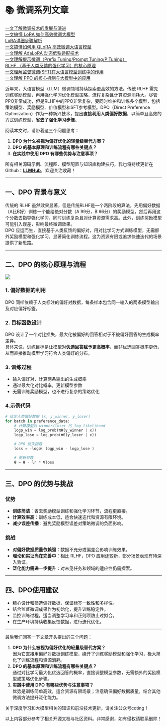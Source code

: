 # 📚 微调系列文章
[一文了解微调技术的发展与演进](https://zhuanlan.zhihu.com/p/1939080284374022103)  
[一文搞懂 LoRA 如何高效微调大模型](https://zhuanlan.zhihu.com/p/1939447022114567022)  
[LoRA详细步骤解析](https://zhuanlan.zhihu.com/p/1939807872113410970)	  
[一文搞懂如何用 QLoRA 高效微调大语言模型](https://zhuanlan.zhihu.com/p/1939997552779978284)  
[一文理解 AdaLoRA 动态低秩适配技术](https://zhuanlan.zhihu.com/p/1940347806129845834)  
[一文理解提示微调（Prefix Tuning/Prompt Tuning/P Tuning）](https://zhuanlan.zhihu.com/p/1940892127459547050)  
[RLHF （基于人类反馈的强化学习）的核心原理](https://zhuanlan.zhihu.com/p/1941259638084469752)  
[一文理解监督微调(SFT)在大语言模型训练中的作用](https://zhuanlan.zhihu.com/p/1944692406898393889)  
[一文理解 PPO 的核心机制与大模型中的应用](https://zhuanlan.zhihu.com/p/1945428431652238524)  


近年来，大语言模型（LLM）微调领域持续探索更高效的方法。传统 RLHF 需先训练奖励模型，再用强化学习优化模型策略，流程复杂且计算资源消耗大。尽管PPO非常成功，但是RLHF中的PPO非常复杂，要同时维护和训练多个模型，包括策略模型、奖励模型、价值模型和SFT参考模型。DPO（Direct Preference Optimization）作为一种新兴技术，提出**直接利用人类偏好数据**，以简单且高效的方式训练模型，**省去了强化学习步骤**。

阅读本文时，请带着这三个问题思考：

1. **DPO 为什么被视为偏好优化的轻量级替代方案？**
2. **DPO 的基本原理和训练流程有哪些关键点？**
3. **在实践中使用 DPO 有哪些优势与注意事项？**



<font style="color:rgb(25, 27, 31);">所有相关源码示例、流程图、模型配置与知识库构建技巧，我也将持续更新在Github：</font>[**<font style="color:rgb(25, 27, 31);">LLMHub</font>**](https://github.com/zhangting-hit/LLMHub)<font style="color:rgb(25, 27, 31);">，欢迎关注收藏！</font>

---

## 一、DPO 背景与意义
传统的 RLHF 虽然效果显著，但是传统RLHF是一个两阶段的算法，先用偏好数据（A比B好）训练一个能给绝对分数（A 99分，B 66分）的奖励模型，然后再用这个分数去指导强化学习，同时训练复杂且对计算资源需求高。此外，训练奖励模型可能引入误差，影响最终微调效果。  
DPO 应运而生，直接基于人类反馈的偏好对，用对比学习方式训练模型，无需额外奖励模型和强化学习，显著简化训练流程。这为资源有限或追求快速迭代的场景提供了新思路。

---

## 二、DPO 的核心原理与流程
![](https://cdn.nlark.com/yuque/0/2025/png/28454971/1754988205454-9251de70-3a84-4603-ade7-a124992571e3.png)

### 1. 偏好数据的利用
DPO 同样依赖于人类标注的偏好对数据，每条样本包含同一输入的两条模型输出及对应偏好标签。

### 2. 目标函数设计
DPO 设计了一个对比损失，最大化被偏好的回答相对于不被偏好回答的生成概率差异。  
具体来说，训练目标是让模型对**优选回答赋予更高概率**，而非优选回答概率更低，从而直接推动模型学习符合人类偏好的分布。

### 3. 训练过程
+ 输入偏好对，计算两条输出的生成概率
+ 通过最大化对比概率，更新模型参数
+ 无需训练奖励模型，也不进行复杂的策略优化

### 4.示例代码
```python
# 给定人类偏好数据 (x, y_winner, y_loser)
for batch in preference_data:
    # 计算模型对 winner/loser 的 log likelihood
    logp_win = log_prob(πθ(y_winner | x))
    logp_lose = log_prob(πθ(y_loser | x))

    # DPO 损失函数
    loss = -logσ( logp_win - logp_lose )

    # 更新参数
    θ = θ - lr * ∇loss

```

---

## 三、DPO 的优势与挑战
### 优势
+ **训练简洁**：省去奖励模型训练和强化学习环节，流程更直接。
+ **计算效率高**：训练成本低，适合快速迭代和资源有限环境。
+ **减少误差传播**：避免奖励模型误差对策略微调的负面影响。

### 挑战
+ **对偏好数据质量依赖强**：数据不充分或偏差会影响训练效果。
+ **理论和实证尚在完善中**：相比 RLHF，DPO 应用还较新，部分场景表现有待深入验证。
+ **泛化能力需进一步提升**：对未见任务和领域的适应性仍需探索。

---

## 四、DPO使用建议
+ 精心设计和筛选偏好数据，保证标签一致性和多样性。
+ 结合监督微调成果作为初始化，提升训练稳定性。
+ 监控训练过程，适当调整学习率和正则项防止过拟合。
+ 在生产环境持续收集反馈数据，进行迭代优化。

---

最后我们回答一下文章开头提出的三个问题：

1. **DPO 为什么被视为偏好优化的轻量级替代方案？**  
因为它直接用偏好对数据训练模型，绕开了训练奖励模型和强化学习，极大简化了训练流程和资源消耗。
2. **DPO 的基本原理和训练流程有哪些关键点？**  
通过对比学习最大化优选回答的概率，直接调整模型参数，无需额外的奖励模型或策略优化步骤。
3. **实践中使用 DPO 有哪些优势与注意事项？**  
优势是训练简单高效，适合资源有限场景；注意确保偏好数据质量，结合其他微调方法提升泛化能力。

<font style="color:rgb(25, 27, 31);">关于深度学习和大模型相关的知识和前沿技术更新，请关注公众号</font><font style="color:rgb(25, 27, 31);background-color:rgb(246, 246, 246);">coting</font><font style="color:rgb(25, 27, 31);">！</font>

<font style="color:rgb(25, 27, 31);">以上内容部分参考了相关开源文档与社区资料。非常感谢，如有侵权请联系删除！</font>



